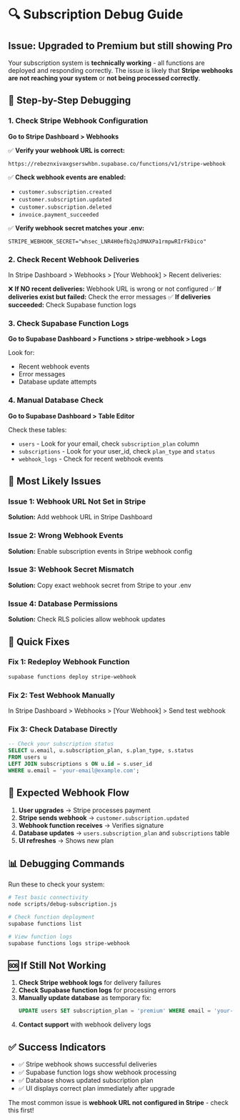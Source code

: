 # 🔍 Subscription Debug Guide

## Issue: Upgraded to Premium but still showing Pro

Your subscription system is **technically working** - all functions are deployed and responding correctly. The issue is likely that **Stripe webhooks are not reaching your system** or **not being processed correctly**.

## 🎯 Step-by-Step Debugging

### 1. Check Stripe Webhook Configuration

**Go to Stripe Dashboard > Webhooks**

✅ **Verify your webhook URL is correct:**
```
https://rebeznxivaxgserswhbn.supabase.co/functions/v1/stripe-webhook
```

✅ **Check webhook events are enabled:**
- `customer.subscription.created`
- `customer.subscription.updated` 
- `customer.subscription.deleted`
- `invoice.payment_succeeded`

✅ **Verify webhook secret matches your .env:**
```
STRIPE_WEBHOOK_SECRET="whsec_LNR4H0efb2qJdMAXPa1rmpwRIrFkDico"
```

### 2. Check Recent Webhook Deliveries

In Stripe Dashboard > Webhooks > [Your Webhook] > Recent deliveries:

❌ **If NO recent deliveries:** Webhook URL is wrong or not configured
✅ **If deliveries exist but failed:** Check the error messages
✅ **If deliveries succeeded:** Check Supabase function logs

### 3. Check Supabase Function Logs

**Go to Supabase Dashboard > Functions > stripe-webhook > Logs**

Look for:
- Recent webhook events
- Error messages
- Database update attempts

### 4. Manual Database Check

**Go to Supabase Dashboard > Table Editor**

Check these tables:
- `users` - Look for your email, check `subscription_plan` column
- `subscriptions` - Look for your user_id, check `plan_type` and `status`
- `webhook_logs` - Check for recent webhook events

## 🚨 Most Likely Issues

### Issue 1: Webhook URL Not Set in Stripe
**Solution:** Add webhook URL in Stripe Dashboard

### Issue 2: Wrong Webhook Events
**Solution:** Enable subscription events in Stripe webhook config

### Issue 3: Webhook Secret Mismatch  
**Solution:** Copy exact webhook secret from Stripe to your .env

### Issue 4: Database Permissions
**Solution:** Check RLS policies allow webhook updates

## 🔧 Quick Fixes

### Fix 1: Redeploy Webhook Function
```bash
supabase functions deploy stripe-webhook
```

### Fix 2: Test Webhook Manually
In Stripe Dashboard > Webhooks > [Your Webhook] > Send test webhook

### Fix 3: Check Database Directly
```sql
-- Check your subscription status
SELECT u.email, u.subscription_plan, s.plan_type, s.status 
FROM users u 
LEFT JOIN subscriptions s ON u.id = s.user_id 
WHERE u.email = 'your-email@example.com';
```

## 🎯 Expected Webhook Flow

1. **User upgrades** → Stripe processes payment
2. **Stripe sends webhook** → `customer.subscription.updated` 
3. **Webhook function receives** → Verifies signature
4. **Database updates** → `users.subscription_plan` and `subscriptions` table
5. **UI refreshes** → Shows new plan

## 📊 Debugging Commands

Run these to check your system:

```bash
# Test basic connectivity
node scripts/debug-subscription.js

# Check function deployment
supabase functions list

# View function logs
supabase functions logs stripe-webhook
```

## 🆘 If Still Not Working

1. **Check Stripe webhook logs** for delivery failures
2. **Check Supabase function logs** for processing errors  
3. **Manually update database** as temporary fix:
   ```sql
   UPDATE users SET subscription_plan = 'premium' WHERE email = 'your-email@example.com';
   ```
4. **Contact support** with webhook delivery logs

## ✅ Success Indicators

- ✅ Stripe webhook shows successful deliveries
- ✅ Supabase function logs show webhook processing
- ✅ Database shows updated subscription plan
- ✅ UI displays correct plan immediately after upgrade

The most common issue is **webhook URL not configured in Stripe** - check this first!